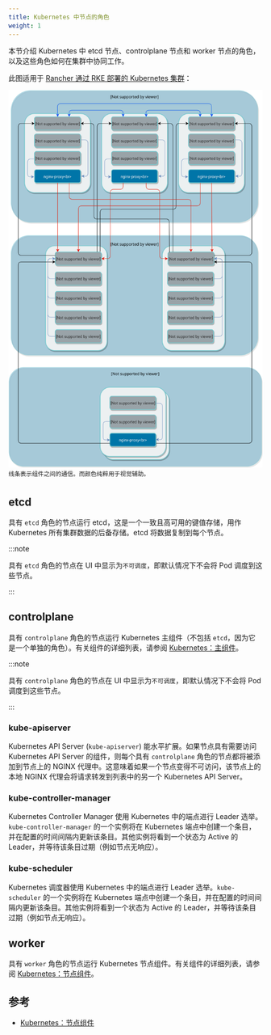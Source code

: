 ```yaml
---
title: Kubernetes 中节点的角色
weight: 1
---
```


本节介绍 Kubernetes 中 etcd 节点、controlplane 节点和 worker 节点的角色，以及这些角色如何在集群中协同工作。

此图适用于 [Rancher 通过 RKE 部署的 Kubernetes 集群](../../../../pages-for-subheaders/launch-kubernetes-with-rancher.md)：

![集群图](/img/clusterdiagram.svg)<br/>
<sup>线条表示组件之间的通信。而颜色纯粹用于视觉辅助。</sup>

## etcd

具有 `etcd` 角色的节点运行 etcd，这是一个一致且高可用的键值存储，用作 Kubernetes 所有集群数据的后备存储。etcd 将数据复制到每个节点。

:::note

具有 `etcd` 角色的节点在 UI 中显示为`不可调度`，即默认情况下不会将 Pod 调度到这些节点。

:::

## controlplane

具有 `controlplane` 角色的节点运行 Kubernetes 主组件（不包括 `etcd`，因为它是一个单独的角色）。有关组件的详细列表，请参阅 [Kubernetes：主组件](https://kubernetes.io/docs/concepts/overview/components/#master-components)。

:::note

具有 `controlplane` 角色的节点在 UI 中显示为`不可调度`，即默认情况下不会将 Pod 调度到这些节点。

:::

### kube-apiserver

Kubernetes API Server (`kube-apiserver`) 能水平扩展。如果节点具有需要访问 Kubernetes API Server 的组件，则每个具有 `controlplane` 角色的节点都将被添加到节点上的 NGINX 代理中。这意味着如果一个节点变得不可访问，该节点上的本地 NGINX 代理会将请求转发到列表中的另一个 Kubernetes API Server。

### kube-controller-manager

Kubernetes Controller Manager 使用 Kubernetes 中的端点进行 Leader 选举。`kube-controller-manager` 的一个实例将在 Kubernetes 端点中创建一个条目，并在配置的时间间隔内更新该条目。其他实例将看到一个状态为 Active 的 Leader，并等待该条目过期（例如节点无响应）。

### kube-scheduler

Kubernetes 调度器使用 Kubernetes 中的端点进行 Leader 选举。`kube-scheduler` 的一个实例将在 Kubernetes 端点中创建一个条目，并在配置的时间间隔内更新该条目。其他实例将看到一个状态为 Active 的 Leader，并等待该条目过期（例如节点无响应）。

## worker

具有 `worker` 角色的节点运行 Kubernetes 节点组件。有关组件的详细列表，请参阅 [Kubernetes：节点组件](https://kubernetes.io/docs/concepts/overview/components/#node-components)。

## 参考

* [Kubernetes：节点组件](https://kubernetes.io/docs/concepts/overview/components/#node-components)